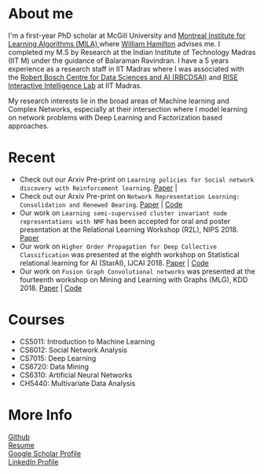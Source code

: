# About me
I'm a first-year PhD scholar at McGill University and <a href="https://mila.quebec/en/"> Montreal Institute for Learning Algorithms (MILA) </a> where <a href="https://williamleif.github.io/"> William Hamilton</a> advises me. I completed my M.S by Research at the Indian Institute of Technology Madras (IIT M) under the guidance of Balaraman Ravindran. I have a 5 years experience as a research staff in IIT Madras where I was associated with the <a href="https://rbc-dsai.iitm.ac.in/"> Robert Bosch Centre for Data Sciences and AI (RBCDSAI)</a> and <a href="https://rise-iil.github.io/">  RISE Interactive Intelligence Lab</a> at IIT Madras.

My research interests lie in the broad areas of Machine learning and Complex Networks, especially at their intersection where I model learning on network problems with Deep Learning and Factorization based approaches.  
 
# Recent
- Check out our Arxiv Pre-print on `Learning policies for Social network discovery with Reinforcement learning`.
 <a href="https://arxiv.org/pdf/1907.11625.pdf">Paper</a> | 
- Check out our Arxiv Pre-print on `Network Representation Learning: Consolidation and Renewed Bearing`.
 <a href="https://arxiv.org/pdf/1905.00987.pdf">Paper</a> | 
 <a href="https://github.com/PriyeshV/NRL_Benchmark">Code</a> <br>
- Our work on `Learning semi-supervised cluster invariant node representations with NMF`
has been accepted for oral and poster presentation at the 
Relational Learning Workshop (R2L), NIPS 2018.
<a href="https://priyeshv.github.io/R2L_SSNMF.pdf">Paper</a> <br>
- Our work on `Higher Order Propagation for Deep Collective Classification` 
was presented at the eighth workshop on Statistical relational learning for AI (StarAI), IJCAI 2018.
 <a href="https://arxiv.org/abs/1805.12421">Paper</a> | 
 <a href="https://github.com/PriyeshV/HOPF">Code</a>
- Our work on `Fusion Graph Convolutional networks` was presented at the 
fourteenth workshop on Mining and Learning with Graphs (MLG), KDD 2018.
 <a href="https://arxiv.org/abs/1805.12528">Paper</a> | 
  <a href="https://github.com/PriyeshV/HOPF">Code</a>
 
 
# Courses
- CS5011: Introduction to Machine Learning
- CS6012: Social Network Analysis
- CS7015: Deep Learning
- CS6720: Data Mining 
- CS6310: Artificial Neural Networks
- CH5440: Multivariate Data Analysis

# More Info
<a href="https://github.com/priyeshv">Github</a> <br>
<a href="https://priyeshv.github.io/Full_CV.pdf">Resume</a> <br>
<a href="https://goo.gl/9jWcbb">Google Scholar Profile</a> <br>
<a href="https://goo.gl/7oApkS">LinkedIn Profile</a>

